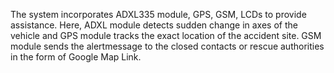 The system incorporates ADXL335 module, GPS, GSM, LCDs to provide assistance. Here, ADXL module detects sudden change in axes of the vehicle and GPS module tracks the exact location
of the accident site. GSM module sends the alertmessage to the closed contacts or rescue authorities in the form of Google Map Link.
